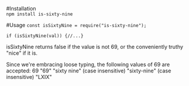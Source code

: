 #Installation  
`npm install is-sixty-nine`

#Usage
`const isSixtyNine = require("is-sixty-nine");`

`if (isSixtyNine(val)) {//...}`

isSixtyNine returns false if the value is not 69,
or the conveniently truthy "nice" if it is.

Since we're embracing loose typing, the following values of 69 are accepted:
69 
"69"
"sixty nine" (case insensitive)
"sixty-nine" (case insensitive)
"LXIX"